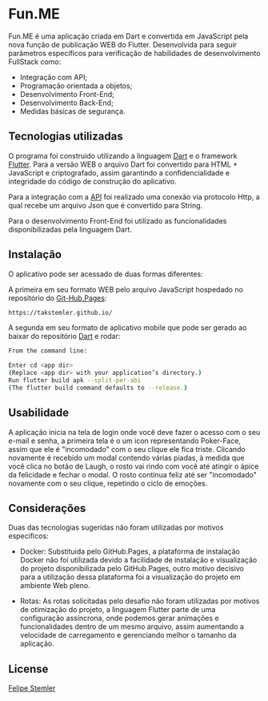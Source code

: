 # Fun.ME

Fun.ME é uma aplicação criada em Dart e convertida em JavaScript pela nova função de publicação WEB do Flutter. Desenvolvida para seguir parâmetros específicos para verificação de habilidades de desenvolvimento FullStack como: 
- Integração com API;
- Programação orientada a objetos; 
- Desenvolvimento Front-End;  
- Desenvolvimento Back-End;
- Medidas básicas de segurança.

## Tecnologias utilizadas
O programa foi construido utilizando a linguagem [Dart](https://dart.dev) e o framework [Flutter](https://dart.dev). Para a versão WEB o arquivo Dart foi convertido para HTML + JavaScript e criptografado, assim garantindo a confidencialidade e integridade do código de construção do aplicativo. 

Para a integração com a [API](hps://github.com/sameerkumar18/geek-joke-api) foi realizado uma conexão via protocolo Http, a qual recebe um arquivo Json que é convertido para String. 

Para o desenvolvimento Front-End foi utilizado as funcionalidades disponibilizadas pela linguagem Dart.

## Instalação 
O aplicativo pode ser acessado de duas formas diferentes:

A primeira em seu formato WEB pelo arquivo JavaScript hospedado no repositório do [Git-Hub.Pages](https://takstemler.github.io/):

```bash
https://takstemler.github.io/
```

A segunda em seu formato de aplicativo mobile que pode ser gerado ao baixar do repositório [Dart](https://github.com/TakStemler/Fun.ME)  e rodar:

```bash
From the command line:

Enter cd <app dir>
(Replace <app dir> with your application’s directory.)
Run flutter build apk --split-per-abi
(The flutter build command defaults to --release.)

```

## Usabilidade
A aplicação inicia na tela de login onde você deve fazer o acesso com o seu e-mail e senha, a primeira tela é o um icon representando Poker-Face, assim que ele é "incomodado" com o seu clique ele fica triste. Clicando novamente é recebido um modal contendo várias piadas, à medida que você clica no botão de Laugh, o rosto vai rindo com você até atingir o ápice da felicidade e fechar o modal. O rosto continua feliz até ser "incomodado" novamente com o seu clique, repetindo o ciclo de emoções. 

## Considerações
Duas das tecnologias sugeridas não foram utilizadas por motivos especificos:

- Docker: Substituida pelo GitHub.Pages, a plataforma de instalação Docker não foi utilizada devido a  facilidade de instalação e visualização do projeto disponibilizada pelo GitHub.Pages, outro motivo decisivo para a utilização dessa plataforma foi a visualização do projeto em ambiente Web pleno. 

- Rotas: As rotas solicitadas pelo desafio não foram utilizadas por motivos de otimização do projeto, a linguagem Flutter parte de uma configuração assíncrona, onde podemos gerar animações e funcionalidades dentro de um mesmo arquivo, assim aumentando a velocidade de carregamento e gerenciando melhor o tamanho da aplicação. 

## License
[Felipe Stemler](https://www.linkedin.com/in/felipe-henrique-stemler-gomes-6a88ab1a2/)